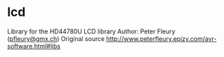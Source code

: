# lcd
Library for the HD44780U LCD library
Author: Peter Fleury (pfleury@gmx.ch)
Original source http://www.peterfleury.epizy.com/avr-software.html#libs
